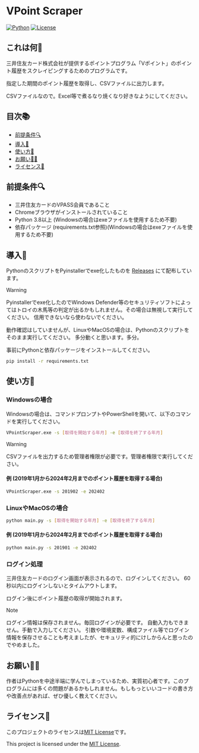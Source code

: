 # VPoint Scraper

[![Python](https://custom-icon-badges.herokuapp.com/badge/Python-3572A5.svg?logo=Python&logoColor=white)]()
[![License](https://img.shields.io/badge/license-MIT-blue.svg)](LICENSE)

## これは何🧐

三井住友カード株式会社が提供するポイントプログラム「Vポイント」のポイント履歴をスクレイピングするためのプログラムです。

指定した期間のポイント履歴を取得し、CSVファイルに出力します。

CSVファイルなので。Excel等で煮るなり焼くなり好きなようにしてください。


## 目次📚
- [前提条件🔍](#前提条件🔍)
- [導入🔽](#導入🔽)
- [使い方🚀](#使い方🚀)
- [お願い🙇‍♂️](#お願い🙇‍♂️)
- [ライセンス📜](#ライセンス📜)

## 前提条件🔍
- 三井住友カードのVPASS会員であること
- Chromeブラウザがインストールされていること
- Python 3.8以上 (Windowsの場合はexeファイルを使用するため不要)
- 依存パッケージ (requirements.txt参照)(Windowsの場合はexeファイルを使用するため不要)

## 導入🔽
PythonのスクリプトをPyinstallerでexe化したものを [Releases](https://github.com/Kuri0421/VPointScraper/releases/) にて配布しています。
> [!WARNING]
> Pyinstallerでexe化したのでWindows Defender等のセキュリティソフトによってはトロイの木馬等の判定が出るかもしれません。その場合は無視して実行してください。
信用できないなら使わないでください。

動作確認はしていませんが、LinuxやMacOSの場合は、Pythonのスクリプトをそのまま実行してください。
多分動くと思います。多分。

事前にPythonと依存パッケージをインストールしてください。

```bash
pip install -r requirements.txt
```

## 使い方🚀

### Windowsの場合
Windowsの場合は、コマンドプロンプトやPowerShellを開いて、以下のコマンドを実行してください。
```bash
VPointScraper.exe -s [取得を開始する年月] -e [取得を終了する年月]
```
> [!WARNING]
> CSVファイルを出力するため管理者権限が必要です。管理者権限で実行してください。


#### 例 (2019年1月から2024年2月までのポイント履歴を取得する場合)
```bash
VPointScraper.exe -s 201902 -e 202402
```

### LinuxやMacOSの場合
```bash
python main.py -s [取得を開始する年月] -e [取得を終了する年月]
```
#### 例 (2019年1月から2024年2月までのポイント履歴を取得する場合)
```bash
python main.py -s 201901 -e 202402
```

### ログイン処理
三井住友カードのログイン画面が表示されるので、ログインしてください。
60秒以内にログインしないとタイムアウトします。

ログイン後にポイント履歴の取得が開始されます。

> [!NOTE]
> ログイン情報は保存されません。毎回ログインが必要です。
自動入力もできません。手動で入力してください。
引数や環境変数、構成ファイル等でログイン情報を保存させることも考えましたが、セキュリティ的にけしからんと思ったのでやめました。
## お願い🙇‍♂️

作者はPythonを中途半端に学んでしまっているため、実質初心者です。このプログラムには多くの問題があるかもしれません。もしもっといいコードの書き方や改善点があれば、ぜひ優しく教えてください。

## ライセンス📜

このプロジェクトのライセンスは[MIT License](LICENSE)です。

This project is licensed under the [MIT License](LICENSE).

